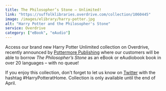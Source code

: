 ```yaml
---
title: The Philosopher’s Stone – Unlimited!
link: "https://suffolklibraries.overdrive.com/collection/1060445"
image: /images/elibrary/harry-potter.jpg
alt: "Harry Potter and the Philosopher's Stone"
service: Overdrive
category: ["eBook", "eAudio"]
---
```


Access our brand new Harry Potter Unlimited collection on Overdrive, recently announced by [Pottermore Publishing](https://www.wizardingworld.com/news/introducing-hp-at-home) where our customers will be able to borrow <cite>The Philosopher’s Stone</cite> as an eBook or eAudiobook book in over 20 languages – with no queue!

If you enjoy this collection, don't forget to let us know on [Twitter](https://twitter.com/SuffolkLibrary) with the hashtag #HarryPotteratHome. Collection is only available until the end of April.
